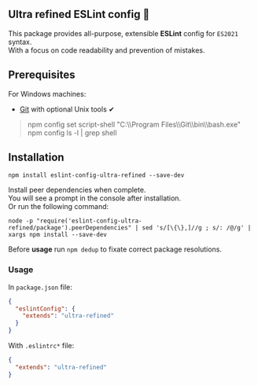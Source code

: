 Ultra refined ESLint config 📜
----
This package provides all-purpose, extensible **ESLint** config for `ES2021` syntax.  
With a focus on code readability and prevention of mistakes.

## Prerequisites
For Windows machines:
* [Git](https://gitforwindows.org/) with optional Unix tools ✔

> npm config set script-shell "C:\\\Program Files\\\Git\\\bin\\\bash.exe"  
> npm config ls -l | grep shell

## Installation
```shell
npm install eslint-config-ultra-refined --save-dev
```
Install peer dependencies when complete.  
You will see a prompt in the console after installation.  
Or run the following command:
```shell
node -p "require('eslint-config-ultra-refined/package').peerDependencies" | sed 's/[\{\},]//g ; s/: /@/g' | xargs npm install --save-dev
```
Before **usage** run `npm dedup` to fixate correct package resolutions.

### Usage
In `package.json` file:
```json
{
  "eslintConfig": {
    "extends": "ultra-refined"
  }
}
```
With `.eslintrc*` file:
```json
{
  "extends": "ultra-refined"
}
```
